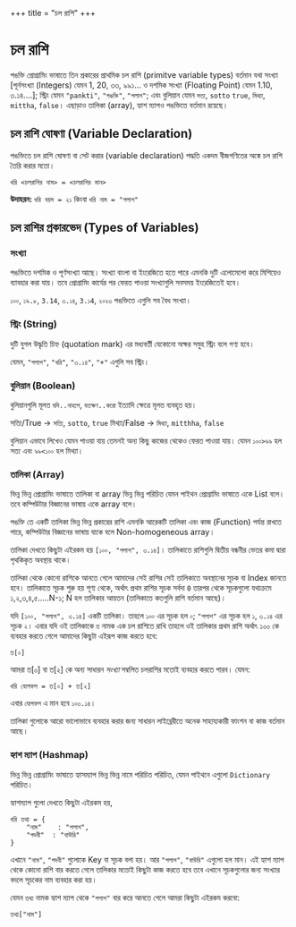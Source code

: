 +++
title = "চল রাশি"
+++

# চল রাশি

পঙক্তি প্রোগ্রামিং ভাষাতে তিন প্রকারের প্রাথমিক চল রাশি (primitve variable types) বর্তমান যথা সংখ্যা [পূর্নসংখ্যা (Integers) যেমন 1, 20, ৩৩, ৯৯১... ও দশমিক সংখ্যা (Floating Point) যেমন 1.10, ৩.১৪....]; স্ট্রিং যেমন `"pankti"`, `"পঙক্তি"`, `"পলাশ"`; এবং বুলিয়ান যেমন `সত্য`, `sotto` `true`, `মিথ্যা`, `mittha`, `false`। এছাড়াও তালিকা (array), হ্যাশ ম্যাপও পঙক্তিতে বর্তমান রয়েছে।

## চল রাশি ঘোষণা (Variable Declaration)

পঙক্তিতে চল রাশি ঘোষণা বা সেট করার (variable declaration) পদ্ধতি একদম বীজগণিতের অঙ্কে চল রাশি তৈরি করার মতো।

```
ধরি <চলরাশির নাম> = <চলরাশির মান>
```

**উদাহরন:**
`ধরি বয়স = ২১` কিংবা `ধরি নাম = "পলাশ"`

## চল রাশির প্রকারভেদ (Types of Variables)
### সংখ্যা
পঙক্তিতে দশমিক ও পূর্ণসংখ্যা আছে। সংখ্যা বাংলা বা ইংরেজিতে হতে পারে এমনকি দুটি এলোমেলো করে মিশিয়েও ব্যাবহার করা যায়। তবে প্রোগ্রামিং কার্যের পর ফেরত পাওয়া সংখ্যাগুলি সবসময় ইংরেজিতেই হবে।

`১০০`, `১৯.৮`, `3.14`, `৩.১৪`, `3.১4`, `২০২৩` পঙক্তিতে এগুলি সব বৈধ সংখ্যা।

### স্ট্রিং (String)

দুটি যুগল উদ্ধৃতি চিহ্ন (quotation mark) এর মধ্যবর্তী যেকোনো অক্ষর সমুহ স্ট্রিং বলে গণ্য হবে। 

যেমন, `"পলাশ"`, `"ধরি"`, `"৩.১৪"`, `"+"` এগুলি সব স্ট্রিং।

### বুলিয়ান (Boolean)

বুলিয়ানগুলি মূলত `যদি..নাহলে`, `যতক্ষণ..করো` ইত্যাদি ক্ষেত্রে মূলত ব্যবহৃত হয়।

সত্যি/True -> `সত্যি`, `sotto`, `true`
মিথ্যা/False -> `মিথ্যা`, `mitthha`, `false`

বুলিয়ান এভাবে লিখেও যেমন পাওয়া যায় তেমনই অন্য কিছু কাজের থেকেও ফেরত পাওয়া যায়। যেমন `১০০>৯৯` হল সত্য এবং `৯৯<১০০` হল মিথ্যা।

### তালিকা (Array)
ভিন্ন ভিন্ন প্রোগ্রামিং ভাষাতে তালিকা বা array ভিন্ন ভিন্ন পরিচিত যেমন পাইথন প্রোগ্রামিং ভাষাতে একে List বলে। তবে কম্পিউটার বিজ্ঞানের ভাষায় একে array বলে।

পঙক্তি তে একটি তালিকা ভিন্ন ভিন্ন প্রকারের রাশি এমনকি আরেকটি তালিকা এবং কাজ (Function) পর্যন্ত রাখতে পারে, কম্পিউটার বিজ্ঞানের ভাষায় যাকে বলে Non-homogeneous array। 

তালিকা দেখতে কিছুটা এইরকম হয় `[১০০, "পলাশ", ৩.১৪]`। তালিকাতে রাশিগুলি দ্বিতীয় বন্ধনীর ভেতর কমা দ্বারা পৃথকিকৃত অবস্থায় থাকে।

তালিকা থেকে কোনো রাশিকে আনতে গেলে আমাদের সেই রাশির সেই তালিকাতে অবস্থানের সূচক বা Index জানতে হবে। তালিকাতে সূচক শুরু হয় শূণ্য থেকে, অর্থাৎ প্রথম রাশির সূচক সর্বদা `0` তারপর থেকে সূচকগুলো যথাক্রমে ১,২,৩,৪,৫.....N-১; N হল তালিকার আয়তন (তালিকাতে কতগুলি রাশি বর্তমান আছে)।

যদি `[১০০, "পলাশ", ৩.১৪]` একটি তালিকা। তাহলে `১০০` এর সূচক হল `০`; `"পলাশ"` এর সূচক হল `১`, `৩.১৪` এর সূচক `২`। এবার যদি ওই তালিকাকে `ত` নামক এক চল রাশিতে রাখি তাহলে ওই তালিকার প্রথম রাশি অর্থাৎ ১০০ কে ব্যবহার করতে গেলে আমাদের কিছুটা এইরূপ কাজ করতে হবে:

```
ত[০]
```

আমরা ত[০] বা ত[২] কে অন্য সাধারন *সংখ্যা* সম্বলিত চলরাশির মতোই ব্যবহার করতে পারব। যেমন:

```
ধরি যোগফল = ত[০] + ত[২]
```

এবার `যোগফল` এ মান হবে `১০৩.১৪`।

তালিকা গুলোকে আরো ভালোভাবে ব্যবহার করার জন্য সাধারন লাইব্রেরীতে অনেক সাহায্যকারী ফাংশন বা কাজ বর্তমান আছে।

### হ্যাশ ম্যাপ (Hashmap) 
ভিন্ন ভিন্ন প্রোগ্রামিং ভাষাতে হ্যাসম্যাপ ভিন্ন ভিন্ন নামে পরিচিত পরিচিত, যেমন পাইথনে এগুলো `Dictionary` পরিচিত।

হ্যাশম্যাপ গুলো দেখতে কিছুটা এইরকম হয়, 

```
ধরি তথ্য = {
    "নাম"    : "পলাশ",
    "পদবী"  : "বাউরি" 
}
```
এখানে `"নাম"`, `"পদবী"` গুলোকে Key বা সূচক বলা হয়। আর `"পলাশ"`, `"বাউরি"` এগুলো হল মান। এই হ্যাশ ম্যাপ থেকে কোনো রাশি বার করতে গেলে তালিকার মতোই কিছুটা কাজ করতে হবে তবে এখানে সূচকগুলোর জন্য সংখ্যার বদলে সূচকের নাম ব্যবহার করা হয়।

যেমন `তথ্য` নামক হ্যাশ ম্যাপ থেকে `"পলাশ"` বার করে আনতে গেলে আমরা কিছুটা এইরকম করবো:

```
তথ্য["নাম"]
```
